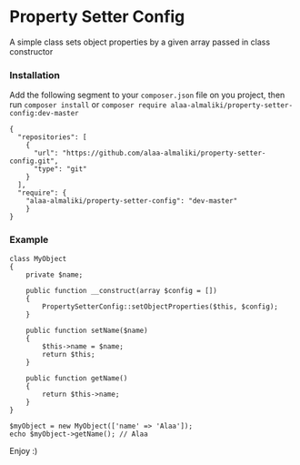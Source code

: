 # Property Setter Config
A simple class sets object properties by a given array passed in class constructor
### Installation
Add the following segment to your `composer.json` file on you project, then run `composer install` or `composer require alaa-almaliki/property-setter-config:dev-master`
```
{
  "repositories": [
    {
      "url": "https://github.com/alaa-almaliki/property-setter-config.git",
      "type": "git"
    }
  ],
  "require": {
    "alaa-almaliki/property-setter-config": "dev-master"
    }
}
```
### Example
```
class MyObject
{
    private $name;
    
    public function __construct(array $config = [])
    {
        PropertySetterConfig::setObjectProperties($this, $config);
    }

    public function setName($name)
    {
        $this->name = $name;
        return $this;
    }
    
    public function getName()
    {
        return $this->name;
    }
}

$myObject = new MyObject(['name' => 'Alaa']);
echo $myObject->getName(); // Alaa

```

Enjoy :)